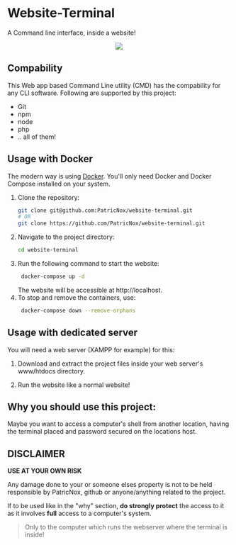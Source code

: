 # Website-Terminal
A Command line interface, inside a website!

<p align="center">
<img src="https://i.imgur.com/ccisFZ6.png"/>
</p>

## Compability
This Web app based Command Line utility (CMD) has the compability for any CLI software.
Following are supported by this project:

* Git
* npm
* node
* php
* .. all of them!

## Usage with Docker

The modern way is using [Docker](https://docs.docker.com/engine/install/). You'll only need Docker and Docker Compose installed on your system.

1. Clone the repository:
   ```bash
   git clone git@github.com:PatricNox/website-terminal.git
   # OR
   git clone https://github.com/PatricNox/website-terminal.git
   ```
2. Navigate to the project directory:
    ```bash
    cd website-terminal
   ```
3. Run the following command to start the website:
   ```bash
    docker-compose up -d
   ```
    The website will be accessible at http://localhost.
4. To stop and remove the containers, use:
   ```bash
    docker-compose down --remove-orphans
    ```
## Usage with dedicated server 
You will need a web server (XAMPP for example) for this:

 1.   Download and extract the project files inside your web server's www/htdocs directory.

 2.   Run the website like a normal website!

## Why you should use this project:
Maybe you want to access a computer's shell from another location, having the terminal placed and password secured on the locations host. 

## DISCLAIMER
**USE AT YOUR OWN RISK**

Any damage done to your or someone elses property is not to be held responsible by PatricNox, github or anyone/anything related to the project. 

If to be used like in the "why" section, **do strongly protect** the access to it as it involves **full** access to a computer's system.
> Only to the computer which runs the webserver where the terminal is inside!
